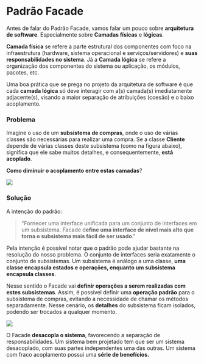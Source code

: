 # Padrão Facade

Antes de falar do Padrão Facade, vamos falar um pouco sobre **arquitetura de software**. Especialmente sobre **Camadas físicas** e **lógicas**.

**Camada física** se refere a parte estrutural dos componentes com foco na infraestrutura \(hardware, sistema operacional e serviços/servidores\) e **suas responsabilidades no sistema**. Já a **Camada lógica** se refere a organização dos componentes do sistema ou aplicação, os módulos, pacotes, etc.

Uma boa prática que se prega no projeto da arquitetura de software é que cada **camada lógica** só deve interagir com a\(s\) camada\(s\) imediatamente adjacente\(s\), visando a maior separação de atribuições \(coesão\) e o baixo acoplamento.

### Problema

Imagine o uso de um **subsistema de compras**, onde o uso de várias classes são necessárias para realizar uma compra. Se a classe **Cliente** depende de várias classes deste subsistema \(como na figura abaixo\), significa que ele sabe muitos detalhes, e consequentemente, **está acoplado**.

**Como diminuir o acoplamento entre estas camadas**?

![](https://lh5.googleusercontent.com/-Ggve1Y7XNn0pGzaNlG0oHigJvW6-cknoDNoHtR-z4DAAy3F6p25VeifozqUNoniRlFvfO1f1PwU0dfzyTcZ3g3sAKUJDYtjFxadte0cj7RCkG5G63A_EI_oSAH9sZXK3EN8llYvWsg)

### Solução

A intenção do padrão:

> "Fornecer uma interface unificada para um conjunto de interfaces em um subsistema. Facade d**efine uma interface de nível mais alto que torna o subsistema mais fácil de ser usado**."

Pela intenção é possível notar que o padrão pode ajudar bastante na resolução do nosso problema. O conjunto de interfaces seria exatamente o conjunto de subsistemas. Um subsistema é análogo a uma classe, **uma classe encapsula estados e operações, enquanto um subsistema encapsula classes**.

Nesse sentido o Facade vai **definir operações a serem realizadas com estes subsistemas**. Assim, é possível definir uma **operação padrão** para o subsistema de compras, evitando a necessidade de chamar os métodos separadamente. Nesse cenário, os **detalhes** do subsistema ficam isolados, podendo ser trocados a qualquer momento.

![](https://lh6.googleusercontent.com/MRSsj_ALM4QGYvDRhB_h2cczP6ceDVCdRaBQ2G-gIQR8cxeiGnUqFHSVCaTpI_qhlBNd_Gy8GiLcvpxvsFR_9gJO0Yl5y3UnBqgsBhZHxrWn0RnAxtqUAEPhyBZ0f82NpQW-lmERptY)

O Facade **desacopla o sistema**, favorecendo a separação de responsabilidades. Um sistema bem projetado tem que ser um sistema desacoplado, com suas partes independentes uma das outras. Um sistema com fraco acoplamento possui uma **série de benefícios.**

